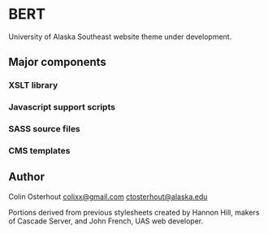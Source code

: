 # BERT

University of Alaska Southeast website theme under development.

## Major components

### XSLT library

### Javascript support scripts

### SASS source files

### CMS templates

## Author
Colin Osterhout
colixx@gmail.com
ctosterhout@alaska.edu

Portions derived from previous stylesheets created by Hannon Hill, makers of Cascade Server, and John French, UAS web developer.
